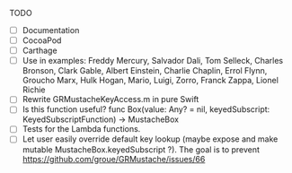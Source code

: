 TODO

- [ ] Documentation
- [ ] CocoaPod
- [ ] Carthage
- [ ] Use in examples: Freddy Mercury, Salvador Dali, Tom Selleck, Charles Bronson, Clark Gable, Albert Einstein, Charlie Chaplin, Errol Flynn, Groucho Marx, Hulk Hogan, Mario, Luigi, Zorro, Franck Zappa, Lionel Richie
- [ ] Rewrite GRMustacheKeyAccess.m in pure Swift
- [ ] Is this function useful? func Box(value: Any? = nil, keyedSubscript: KeyedSubscriptFunction) -> MustacheBox
- [ ] Tests for the Lambda functions.
- [ ] Let user easily override default key lookup (maybe expose and make mutable MustacheBox.keyedSubscript ?). The goal is to prevent https://github.com/groue/GRMustache/issues/66
